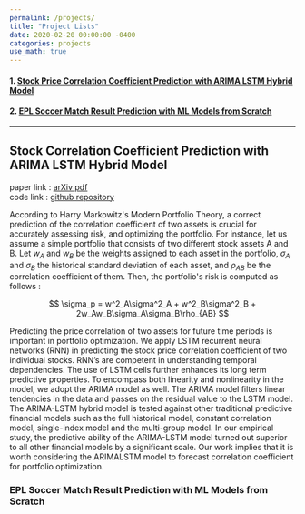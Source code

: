 ```yaml
---
permalink: /projects/
title: "Project Lists"
date: 2020-02-20 00:00:00 -0400
categories: projects
use_math: true
---
```

#### 1. [Stock Price Correlation Coefficient Prediction with ARIMA LSTM Hybrid Model](#stock-correlation-coefficient-prediction-with-arima-lstm-hybrid-model)
#### 2. [EPL Soccer Match Result Prediction with ML Models from Scratch](#epl-soccer-match-result-prediction-with-ml-models-from-scratch)

---

## Stock Correlation Coefficient Prediction with ARIMA LSTM Hybrid Model

paper link : [arXiv pdf](https://arxiv.org/pdf/1808.01560.pdf)  
code link : [github repository](https://github.com/imhgchoi/ARIMA-LSTM-hybrid-corrcoef-predict)

According to Harry Markowitz's Modern Portfolio Theory, a correct prediction of the correlation coefficient of 
two assets is crucial for accurately assessing risk, and optimizing the portfolio. For instance, let us assume
a simple portfolio that consists of two different stock assets A and B. Let $w_A$ and $w_B$ be the weights assigned
to each asset in the portfolio, $\sigma_A$ and $\sigma_B$ the historical standard deviation of each asset, and
$\rho_{AB}$ be the correlation coefficient of them. Then, the portfolio's risk is computed as follows :
 <br>
   
<center>
$$
\sigma_p = w^2_A\sigma^2_A + w^2_B\sigma^2_B + 2w_Aw_B\sigma_A\sigma_B\rho_{AB}
$$
</center>


Predicting the price correlation of two assets for future time periods is important in portfolio optimization. We apply LSTM recurrent neural networks
(RNN) in predicting the stock price correlation coefficient of two individual
stocks. RNN’s are competent in understanding temporal dependencies. The
use of LSTM cells further enhances its long term predictive properties. To encompass both linearity and nonlinearity in the model, we adopt the ARIMA
model as well. The ARIMA model filters linear tendencies in the data and
passes on the residual value to the LSTM model. The ARIMA-LSTM hybrid
model is tested against other traditional predictive financial models such as
the full historical model, constant correlation model, single-index model and
the multi-group model. In our empirical study, the predictive ability of the
ARIMA-LSTM model turned out superior to all other financial models by a
significant scale. Our work implies that it is worth considering the ARIMALSTM model to forecast correlation coefficient for portfolio optimization.


### EPL Soccer Match Result Prediction with ML Models from Scratch
